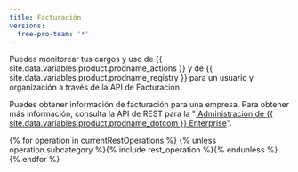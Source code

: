 ```yaml
---
title: Facturación
versions:
  free-pro-team: '*'
---
```


Puedes monitorear tus cargos y uso de {{ site.data.variables.product.prodname_actions }} y de {{ site.data.variables.product.prodname_registry }} para un usuario y organización a través de la API de Facturación.

Puedes obtener información de facturación para una empresa. Para obtener más información, consulta la API de REST para la "[ Administración de {{ site.data.variables.product.prodname_dotcom }} Enterprise](/rest/reference/enterprise-admin#billing)".

{% for operation in currentRestOperations %}
  {% unless operation.subcategory %}{% include rest_operation %}{% endunless %}
{% endfor %}
